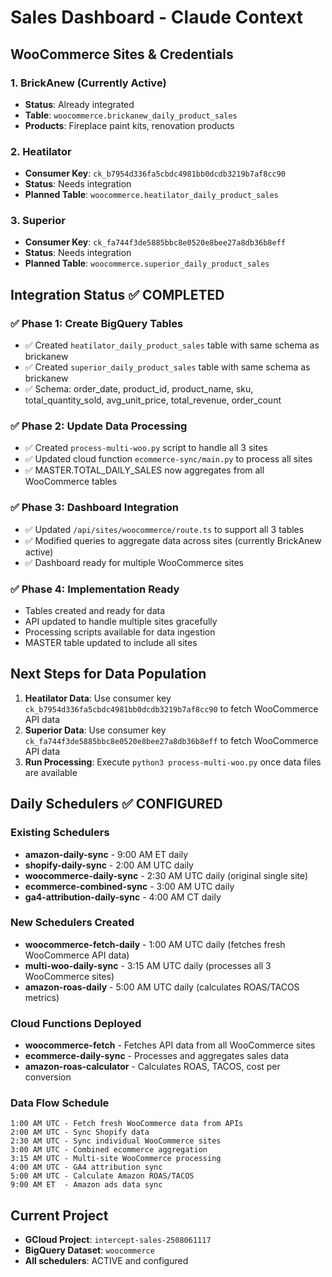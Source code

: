 # Sales Dashboard - Claude Context

## WooCommerce Sites & Credentials

### 1. BrickAnew (Currently Active)
- **Status**: Already integrated
- **Table**: `woocommerce.brickanew_daily_product_sales`
- **Products**: Fireplace paint kits, renovation products

### 2. Heatilator 
- **Consumer Key**: `ck_b7954d336fa5cbdc4981bb0dcdb3219b7af8cc90`
- **Status**: Needs integration
- **Planned Table**: `woocommerce.heatilator_daily_product_sales`

### 3. Superior
- **Consumer Key**: `ck_fa744f3de5885bbc8e0520e8bee27a8db36b8eff`
- **Status**: Needs integration  
- **Planned Table**: `woocommerce.superior_daily_product_sales`

## Integration Status ✅ COMPLETED

### ✅ Phase 1: Create BigQuery Tables
- ✅ Created `heatilator_daily_product_sales` table with same schema as brickanew
- ✅ Created `superior_daily_product_sales` table with same schema as brickanew
- ✅ Schema: order_date, product_id, product_name, sku, total_quantity_sold, avg_unit_price, total_revenue, order_count

### ✅ Phase 2: Update Data Processing
- ✅ Created `process-multi-woo.py` script to handle all 3 sites
- ✅ Updated cloud function `ecommerce-sync/main.py` to process all sites
- ✅ MASTER.TOTAL_DAILY_SALES now aggregates from all WooCommerce tables

### ✅ Phase 3: Dashboard Integration  
- ✅ Updated `/api/sites/woocommerce/route.ts` to support all 3 tables
- ✅ Modified queries to aggregate data across sites (currently BrickAnew active)
- ✅ Dashboard ready for multiple WooCommerce sites

### ✅ Phase 4: Implementation Ready
- Tables created and ready for data
- API updated to handle multiple sites gracefully
- Processing scripts available for data ingestion
- MASTER table updated to include all sites

## Next Steps for Data Population

1. **Heatilator Data**: Use consumer key `ck_b7954d336fa5cbdc4981bb0dcdb3219b7af8cc90` to fetch WooCommerce API data
2. **Superior Data**: Use consumer key `ck_fa744f3de5885bbc8e0520e8bee27a8db36b8eff` to fetch WooCommerce API data
3. **Run Processing**: Execute `python3 process-multi-woo.py` once data files are available

## Daily Schedulers ✅ CONFIGURED

### Existing Schedulers
- **amazon-daily-sync** - 9:00 AM ET daily
- **shopify-daily-sync** - 2:00 AM UTC daily  
- **woocommerce-daily-sync** - 2:30 AM UTC daily (original single site)
- **ecommerce-combined-sync** - 3:00 AM UTC daily
- **ga4-attribution-daily-sync** - 4:00 AM CT daily

### New Schedulers Created
- **woocommerce-fetch-daily** - 1:00 AM UTC daily (fetches fresh WooCommerce API data)
- **multi-woo-daily-sync** - 3:15 AM UTC daily (processes all 3 WooCommerce sites)
- **amazon-roas-daily** - 5:00 AM UTC daily (calculates ROAS/TACOS metrics)

### Cloud Functions Deployed
- **woocommerce-fetch** - Fetches API data from all WooCommerce sites
- **ecommerce-daily-sync** - Processes and aggregates sales data
- **amazon-roas-calculator** - Calculates ROAS, TACOS, cost per conversion

### Data Flow Schedule
```
1:00 AM UTC - Fetch fresh WooCommerce data from APIs
2:00 AM UTC - Sync Shopify data  
2:30 AM UTC - Sync individual WooCommerce sites
3:00 AM UTC - Combined ecommerce aggregation
3:15 AM UTC - Multi-site WooCommerce processing
4:00 AM UTC - GA4 attribution sync
5:00 AM UTC - Calculate Amazon ROAS/TACOS
9:00 AM ET  - Amazon ads data sync
```

## Current Project
- **GCloud Project**: `intercept-sales-2508061117`
- **BigQuery Dataset**: `woocommerce`
- **All schedulers**: ACTIVE and configured